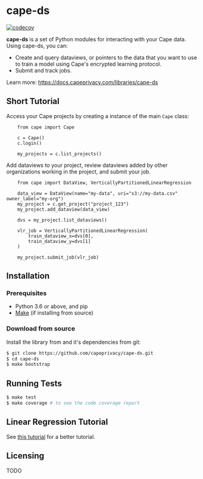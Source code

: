 # cape-ds

[![codecov](https://codecov.io/gh/capeprivacy/cape-ds/branch/main/graph/badge.svg?token=nimecXcQzo)](https://codecov.io/gh/capeprivacy/cape-ds)

**cape-ds** is a set of Python modules for interacting with your Cape data. Using cape-ds, you can:

- Create and query dataviews, or pointers to the data that you want to use to train a model using Cape's encrypted learning protocol.
- Submit and track jobs.

Learn more: https://docs.capeprivacy.com/libraries/cape-ds

## Short Tutorial
Access your Cape projects by creating a instance of the main `Cape` class:
``` 
    from cape import Cape

    c = Cape()
    c.login()

    my_projects = c.list_projects()
```

Add dataviews to your project, review dataviews added by other organizations working in the project, and submit your job.
```    
    from cape import DataView, VerticallyPartitionedLinearRegression

    data_view = DataView(name="my-data", uri="s3://my-data.csv" owner_label="my-org")
    my_project = c.get_project("project_123")
    my_project.add_dataview(data_view)

    dvs = my_project.list_dataviews()

    vlr_job = VerticallyPartitionedLinearRegression(
        train_dataview_x=dvs[0],
        train_dataview_y=dvs[1]
    )

    my_project.submit_job(vlr_job)
```

## Installation

### Prerequisites

* Python 3.6 or above, and pip
* [Make](https://www.gnu.org/software/make/) (if installing from source)

### Download from source

Install the library from and it's dependencies from git: 

```sh
$ git clone https://github.com/capeprivacy/cape-ds.git
$ cd cape-ds
$ make bootstrap
```

## Running Tests
```sh
$ make test
$ make coverage # to see the code coverage report
```

## Linear Regression Tutorial

See [this tutorial](./examples/linear_regression/README.md) for a better tutorial.

## Licensing

TODO


